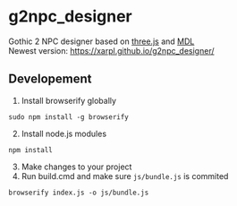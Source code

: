 # g2npc_designer
Gothic 2 NPC designer based on [three.js](https://github.com/mrdoob/three.js) and [MDL](https://getmdl.io/)  
Newest version: https://xarpl.github.io/g2npc_designer/

## Developement

1. Install browserify globally

`sudo npm install -g browserify`

2. Install node.js modules

`npm install`

3. Make changes to your project
4. Run build.cmd and make sure `js/bundle.js` is commited

`browserify index.js -o js/bundle.js`
